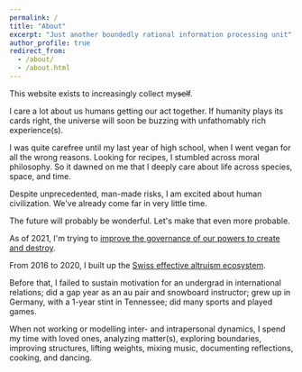 ```yaml
---
permalink: /
title: "About"
excerpt: "Just another boundedly rational information processing unit"
author_profile: true
redirect_from: 
  - /about/
  - /about.html
---
```


This website exists to increasingly collect my~~self~~. 

I care a lot about us humans getting our act together. If humanity plays its cards right, the universe will soon be buzzing with unfathomably rich experience(s).

I was quite carefree until my last year of high school, when I went vegan for all the wrong reasons. Looking for recipes, I stumbled across moral philosophy. So it dawned on me that I deeply care about life across species, space, and time.

Despite unprecedented, man-made risks, I am excited about human civilization. We've already come far in very little time. 

The future will probably be wonderful. Let's make that even more probable. 

As of 2021, I'm trying to [improve the governance of our powers to create and destroy](https://simoninstitute.ch/).

From 2016 to 2020, I built up the [Swiss effective altruism ecosystem](https://effectivealtruism.ch/).

Before that, I failed to sustain motivation for an undergrad in international relations; did a gap year as an au pair and snowboard instructor; grew up in Germany, with a 1-year stint in Tennessee; did many sports and played games.

When not working or modelling inter- and intrapersonal dynamics, I spend my time with loved ones, analyzing matter(s), exploring boundaries, improving structures, lifting weights, mixing music, documenting reflections, cooking, and dancing.
